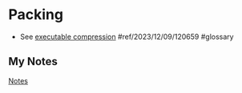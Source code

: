 # Packing
- See [executable compression](executable-compression.md) #ref/2023/12/09/120659 #glossary 
## My Notes
[Notes](mynotes/packing-notes.md)
